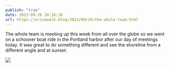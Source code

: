 ```yaml
---
publish: "true"
date: 2023-09-26 20:18:10
url: https://ericmwalk.blog/2023/09/26/the-whole-team.html
---
```

The whole team is meeting up this week from all over the globe so we went on a schooner boat ride in the Portland harbor after our day of meetings today. It was great to do something different and see the shoreline from a different angle and at sunset.

![](https://ericmwalk.blog/uploads/2023/0f6e52df-ffe9-41f9-9080-336380241a2a.jpg)
